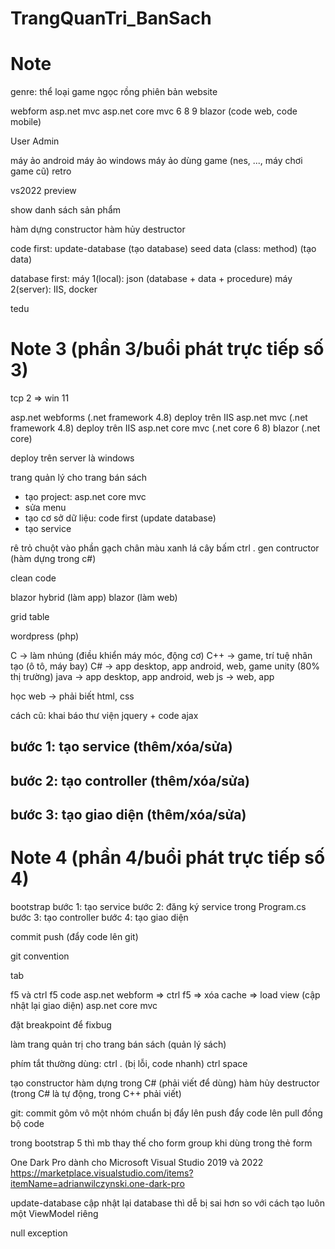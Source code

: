 # TrangQuanTri_BanSach
# Note
genre: thể loại
game ngọc rồng phiên bản website

webform
asp.net mvc
asp.net core mvc 6 8 9
blazor (code web, code mobile)

User
Admin

máy ảo android
máy ảo windows
máy ảo dùng game (nes, ..., máy chơi game cũ)
retro

vs2022 preview

show danh sách sản phẩm

hàm dựng constructor
hàm hủy destructor

code first:
update-database (tạo database)
seed data (class: method) (tạo data)

database first:
máy 1(local): json (database + data + procedure)
máy 2(server): IIS, docker

tedu

# Note 3 (phần 3/buổi phát trực tiếp số 3)
tcp 2 => win 11



asp.net webforms (.net framework 4.8) deploy trên IIS
asp.net mvc (.net framework 4.8) deploy trên IIS
asp.net core mvc (.net core 6 8)
blazor (.net core)

deploy trên server là windows

trang quản lý cho trang bán sách
- tạo project: asp.net core mvc
- sửa menu
- tạo cơ sở dữ liệu: code first (update database)
- tạo service

rê trỏ chuột vào phần gạch chân màu xanh lá cây
bấm ctrl .
gen contructor (hàm dựng trong c#)

clean code

blazor hybrid (làm app)
blazor (làm web)

grid
table

wordpress (php)

C -> làm nhúng (điều khiển máy móc, động cơ)
C++ -> game, trí tuệ nhân tạo (ô tô, máy bay)
C# -> app desktop, app android, web, game unity (80% thị trường)
java -> app desktop, app android, web
js -> web, app

học web -> phải biết html, css

cách cũ: khai báo thư viện jquery + code ajax

## bước 1: tạo service (thêm/xóa/sửa)
## bước 2: tạo controller (thêm/xóa/sửa)
## bước 3: tạo giao diện (thêm/xóa/sửa)

# Note 4 (phần 4/buổi phát trực tiếp số 4)
bootstrap
bước 1: tạo service
bước 2: đăng ký service trong Program.cs
bước 3: tạo controller
bước 4: tạo giao diện

commit
push (đẩy code lên git)

git convention

tab

f5 và ctrl f5
code asp.net webform => ctrl f5 => xóa cache => load view (cập nhật lại giao diện)
asp.net core mvc

đặt breakpoint để fixbug

làm trang quản trị cho trang bán sách (quản lý sách)

phím tắt thường dùng:
ctrl . (bị lỗi, code nhanh)
ctrl space

tạo constructor hàm dựng trong C# (phải viết để dùng)
hàm hủy destructor (trong C# là tự động, trong C++ phải viết)

git:
commit gôm vô một nhóm chuẩn bị đẩy lên
push đẩy code lên
pull đồng bộ code

trong bootstrap 5 thì mb thay thế cho form group khi dùng trong thẻ form

One Dark Pro dành cho Microsoft Visual Studio 2019 và 2022
https://marketplace.visualstudio.com/items?itemName=adrianwilczynski.one-dark-pro

update-database
cập nhật lại database thì dễ bị sai hơn so với cách tạo luôn một ViewModel riêng

null exception